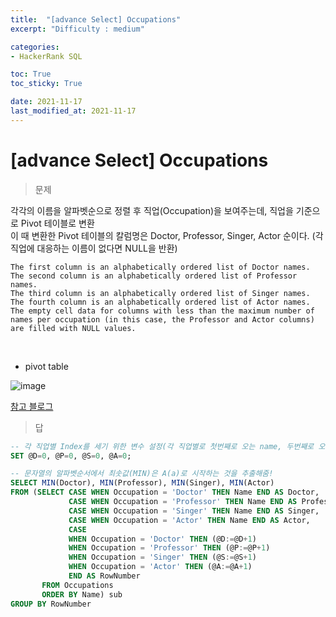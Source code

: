 ```yaml
---
title:  "[advance Select] Occupations"
excerpt: "Difficulty : medium"

categories:
- HackerRank SQL

toc: True
toc_sticky: True

date: 2021-11-17
last_modified_at: 2021-11-17
---
```


# [advance Select] Occupations

> 문제

각각의 이름을 알파벳순으로 정렬 후 직업(Occupation)을 보여주는데, 직업을 기준으로 Pivot 테이블로 변환<br>
이 때 변환한 Pivot 테이블의 칼럼명은 Doctor, Professor, Singer, Actor 순이다. (각 직업에 대응하는 이름이 없다면 NULL을 반환)

```
The first column is an alphabetically ordered list of Doctor names.
The second column is an alphabetically ordered list of Professor names.
The third column is an alphabetically ordered list of Singer names.
The fourth column is an alphabetically ordered list of Actor names.
The empty cell data for columns with less than the maximum number of names per occupation (in this case, the Professor and Actor columns) are filled with NULL values.
```

<br>

- pivot table

![image](https://user-images.githubusercontent.com/76996686/142149352-ea4b2cca-d000-4dd4-b918-44cd43e112fc.png)

<a href="https://techblog-history-younghunjo1.tistory.com/159">참고 블로그</a>

> 답

```sql
-- 각 직업별 Index를 세기 위한 변수 설정(각 직업별로 첫번째로 오는 name, 두번째로 오는 name 등을 알아내기 위해)
SET @D=0, @P=0, @S=0, @A=0;

-- 문자열의 알파벳순서에서 최솟값(MIN)은 A(a)로 시작하는 것을 추출해줌!
SELECT MIN(Doctor), MIN(Professor), MIN(Singer), MIN(Actor)
FROM (SELECT CASE WHEN Occupation = 'Doctor' THEN Name END AS Doctor,
             CASE WHEN Occupation = 'Professor' THEN Name END AS Professor,
             CASE WHEN Occupation = 'Singer' THEN Name END AS Singer,
             CASE WHEN Occupation = 'Actor' THEN Name END AS Actor,
             CASE
             WHEN Occupation = 'Doctor' THEN (@D:=@D+1)
             WHEN Occupation = 'Professor' THEN (@P:=@P+1)
             WHEN Occupation = 'Singer' THEN (@S:=@S+1)
             WHEN Occupation = 'Actor' THEN (@A:=@A+1)
             END AS RowNumber
       FROM Occupations
       ORDER BY Name) sub
GROUP BY RowNumber
```

